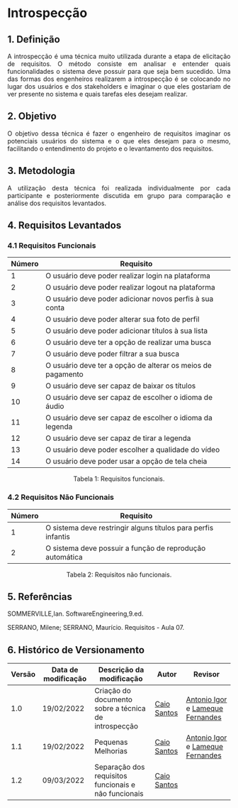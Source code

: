 # Introspecção

## 1. Definição

<p align="justify">
A introspecção é uma técnica muito utilizada durante a etapa de elicitação de requisitos. O método consiste em analisar e entender quais funcionalidades o sistema deve possuir para que seja bem sucedido. Uma das formas dos engenheiros realizarem a introspecção é se colocando no lugar dos usuários e dos stakeholders e imaginar o que eles gostariam de ver presente no sistema e quais tarefas eles desejam realizar.
</p>


## 2. Objetivo

<p align="justify">
O objetivo dessa técnica é fazer o engenheiro de requisitos imaginar os potenciais usuários do sistema e o que eles desejam para o mesmo, facilitando o entendimento do projeto e o levantamento dos requisitos.
</p>


## 3. Metodologia

<p align="justify">
A utilização desta técnica foi realizada individualmente por cada participante e posteriormente discutida em grupo para comparação e análise dos requisitos levantados.
</p>


## 4. Requisitos Levantados

### 4.1 Requisitos Funcionais

| Número | Requisito |
|--|--|
|1|O usuário deve poder realizar login na plataforma|
|2|O usuário deve poder realizar logout na plataforma|
|3|O usuário deve poder adicionar novos perfis à sua conta|
|4|O usuário deve poder alterar sua foto de perfil|
|5|O usuário deve poder adicionar títulos à sua lista|
|6|O usuário deve ter a opção de realizar uma busca|
|7|O usuário deve poder filtrar a sua busca|
|8|O usuário deve ter a opção de alterar os meios de pagamento|
|9|O usuário deve ser capaz de baixar os títulos|
|10|O usuário deve ser capaz de escolher o idioma de áudio|
|11|O usuário deve ser capaz de escolher o idioma da legenda|
|12|O usuário deve ser capaz de tirar a legenda|
|13|O usuário deve poder escolher a qualidade do vídeo|
|14|O usuário deve poder usar a opção de tela cheia|

<center>
Tabela 1: Requisitos funcionais.
</center>

### 4.2 Requisitos Não Funcionais

| Número | Requisito |
|--|--|
|1|O sistema deve restringir alguns títulos para perfis infantis|
|2|O sistema deve possuir a função de reprodução automática|

<center>
Tabela 2: Requisitos não funcionais.
</center>

## 5. Referências

SOMMERVILLE,Ian. SoftwareEngineering,9.ed.

SERRANO, Milene; SERRANO, Maurício. Requisitos - Aula 07.


## 6. Histórico de Versionamento

|Versão|Data de modificação|Descrição da modificação|Autor|Revisor|
|-|-|-|-|-|
|1.0|19/02/2022|Criação do documento sobre a técnica de introspecção|[Caio Santos](https://github.com/caiobsantos)|[Antonio Igor](https://github.com/antonioigorcarvalho) e [Lameque Fernandes](https://github.com/lamequefernandes)|
|1.1|19/02/2022|Pequenas Melhorias|[Caio Santos](https://github.com/caiobsantos)|[Antonio Igor](https://github.com/antonioigorcarvalho) e [Lameque Fernandes](https://github.com/lamequefernandes)|
|1.2|09/03/2022|Separação dos requisitos funcionais e não funcionais|[Caio Santos](https://github.com/caiobsantos)||
